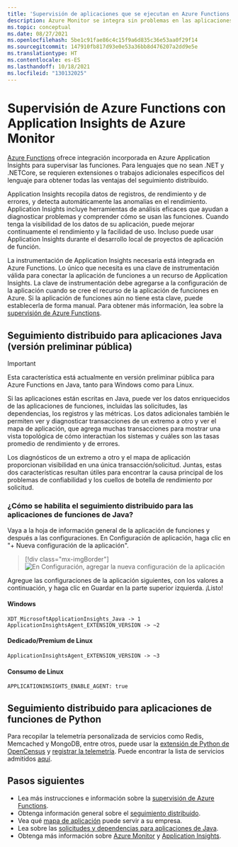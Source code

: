 ```yaml
---
title: 'Supervisión de aplicaciones que se ejecutan en Azure Functions con Application Insights: Azure Monitor | Microsoft Docs'
description: Azure Monitor se integra sin problemas en las aplicaciones que se ejecutan en Azure Functions, y permite supervisar el rendimiento y detectar problemas con las aplicaciones al instante.
ms.topic: conceptual
ms.date: 08/27/2021
ms.openlocfilehash: 5be1c91fae86c4c15f9a6d835c36e53aa0f29f14
ms.sourcegitcommit: 147910fb817d93e0e53a36bb8d476207a2dd9e5e
ms.translationtype: HT
ms.contentlocale: es-ES
ms.lasthandoff: 10/18/2021
ms.locfileid: "130132025"
---
```

# <a name="monitoring-azure-functions-with-azure-monitor-application-insights"></a>Supervisión de Azure Functions con Application Insights de Azure Monitor

[Azure Functions](../../azure-functions/functions-overview.md) ofrece integración incorporada en Azure Application Insights para supervisar las funciones. Para lenguajes que no sean .NET y .NETCore, se requieren extensiones o trabajos adicionales específicos del lenguaje para obtener todas las ventajas del seguimiento distribuido. 

Application Insights recopila datos de registros, de rendimiento y de errores, y detecta automáticamente las anomalías en el rendimiento. Application Insights incluye herramientas de análisis eficaces que ayudan a diagnosticar problemas y comprender cómo se usan las funciones. Cuando tenga la visibilidad de los datos de su aplicación, puede mejorar continuamente el rendimiento y la facilidad de uso. Incluso puede usar Application Insights durante el desarrollo local de proyectos de aplicación de función. 

La instrumentación de Application Insights necesaria está integrada en Azure Functions. Lo único que necesita es una clave de instrumentación válida para conectar la aplicación de funciones a un recurso de Application Insights. La clave de instrumentación debe agregarse a la configuración de la aplicación cuando se cree el recurso de la aplicación de funciones en Azure. Si la aplicación de funciones aún no tiene esta clave, puede establecerla de forma manual. Para obtener más información, lea sobre la [supervisión de Azure Functions](../../azure-functions/functions-monitoring.md?tabs=cmd).

## <a name="distributed-tracing-for-java-applications-public-preview"></a>Seguimiento distribuido para aplicaciones Java (versión preliminar pública)

> [!IMPORTANT]
> Esta característica está actualmente en versión preliminar pública para Azure Functions en Java, tanto para Windows como para Linux.

Si las aplicaciones están escritas en Java, puede ver los datos enriquecidos de las aplicaciones de funciones, incluidas las solicitudes, las dependencias, los registros y las métricas. Los datos adicionales también le permiten ver y diagnosticar transacciones de un extremo a otro y ver el mapa de aplicación, que agrega muchas transacciones para mostrar una vista topológica de cómo interactúan los sistemas y cuáles son las tasas promedio de rendimiento y de errores.

Los diagnósticos de un extremo a otro y el mapa de aplicación proporcionan visibilidad en una única transacción/solicitud. Juntas, estas dos características resultan útiles para encontrar la causa principal de los problemas de confiabilidad y los cuellos de botella de rendimiento por solicitud.

### <a name="how-to-enable-distributed-tracing-for-java-function-apps"></a>¿Cómo se habilita el seguimiento distribuido para las aplicaciones de funciones de Java?

Vaya a la hoja de información general de la aplicación de funciones y después a las configuraciones. En Configuración de aplicación, haga clic en "+ Nueva configuración de la aplicación". 

> [!div class="mx-imgBorder"]
> ![En Configuración, agregar la nueva configuración de la aplicación](./media//functions/create-new-setting.png)

Agregue las configuraciones de la aplicación siguientes, con los valores a continuación, y haga clic en Guardar en la parte superior izquierda. ¡Listo!

#### <a name="windows"></a>Windows
```
XDT_MicrosoftApplicationInsights_Java -> 1
ApplicationInsightsAgent_EXTENSION_VERSION -> ~2
```

#### <a name="linux-dedicatedpremium"></a>Dedicado/Premium de Linux
```
ApplicationInsightsAgent_EXTENSION_VERSION -> ~3
```

#### <a name="linux-consumption"></a>Consumo de Linux
```
APPLICATIONINSIGHTS_ENABLE_AGENT: true
```

## <a name="distributed-tracing-for-python-function-apps"></a>Seguimiento distribuido para aplicaciones de funciones de Python

Para recopilar la telemetría personalizada de servicios como Redis, Memcached y MongoDB, entre otros, puede usar la [extensión de Python de OpenCensus](https://github.com/census-ecosystem/opencensus-python-extensions-azure) y [registrar la telemetría](../../azure-functions/functions-reference-python.md?tabs=azurecli-linux%2capplication-level#log-custom-telemetry). Puede encontrar la lista de servicios admitidos [aquí](https://github.com/census-instrumentation/opencensus-python/tree/master/contrib).

## <a name="next-steps"></a>Pasos siguientes

* Lea más instrucciones e información sobre la [supervisión de Azure Functions](../../azure-functions/functions-monitoring.md).
* Obtenga información general sobre el [seguimiento distribuido](./distributed-tracing.md).
* Vea qué [mapa de aplicación](./app-map.md?tabs=net) puede servir a su empresa.
* Lea sobre las [solicitudes y dependencias para aplicaciones de Java](./java-in-process-agent.md).
* Obtenga más información sobre [Azure Monitor](../overview.md) y [Application Insights](./app-insights-overview.md).
